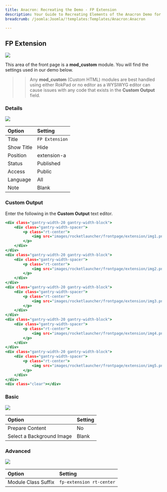 ```yaml
---
title: Anacron: Recreating the Demo - FP Extension
description: Your Guide to Recreating Elements of the Anacron Demo for Joomla
breadcrumb: /joomla:Joomla/!templates:Templates/Anacron:Anacron

---
```


FP Extension
-----

![][demo]

This area of the front page is a **mod_custom** module. You will find the settings used in our demo below.

>> Any **mod_custom** (Custom HTML) modules are best handled using either RokPad or no editor as a WYSIWYG editor can cause issues with any code that exists in the **Custom Output** field.

### Details

![][demo2]

| Option     | Setting        |  
| :--------- | :------------- |  
| Title      | `FP Extension` |  
| Show Title | Hide           |  
| Position   | extension-a    |  
| Status     | Published      |  
| Access     | Public         |  
| Language   | All            |  
| Note       | Blank          |  

### Custom Output

Enter the following in the **Custom Output** text editor.

~~~ .html
<div class="gantry-width-20 gantry-width-block">
    <div class="gantry-width-spacer">
        <p class="rt-center">
            <img src="images/rocketlauncher/frontpage/extension/img1.png" alt="image" />
        </p>
    </div>
</div>
<div class="gantry-width-20 gantry-width-block">
    <div class="gantry-width-spacer">
        <p class="rt-center">
            <img src="images/rocketlauncher/frontpage/extension/img2.png" alt="image" />
        </p>
    </div>
</div>
<div class="gantry-width-20 gantry-width-block">
    <div class="gantry-width-spacer">
        <p class="rt-center">
            <img src="images/rocketlauncher/frontpage/extension/img3.png" alt="image" />
        </p>
    </div>
</div>
<div class="gantry-width-20 gantry-width-block">
    <div class="gantry-width-spacer">
        <p class="rt-center">
            <img src="images/rocketlauncher/frontpage/extension/img4.png" alt="image" />
        </p>
    </div>
</div>
<div class="gantry-width-20 gantry-width-block">
    <div class="gantry-width-spacer">
        <p class="rt-center">
            <img src="images/rocketlauncher/frontpage/extension/img5.png" alt="image" />
        </p>
    </div>
</div>
<div class="clear"></div>
~~~

### Basic

![][demo3]

| Option                    | Setting |  
| :------------------------ | :------ |  
| Prepare Content           | No      |  
| Select a Background Image | Blank   |

### Advanced

![][demo4]

| Option              | Setting                  |  
| :------------------ | :----------------------- |  
| Module Class Suffix | `fp-extension rt-center` |  

[demo]: assets/demo_9.jpeg
[demo2]: assets/client_1.jpeg
[demo3]: assets/client_2.jpeg
[demo4]: assets/client_3.jpeg